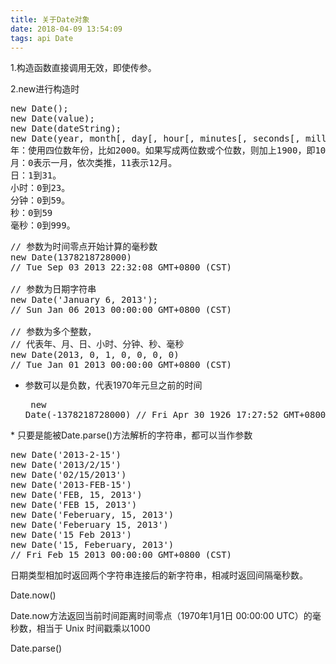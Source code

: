 ```yaml
---
title: 关于Date对象
date: 2018-04-09 13:54:09
tags: api Date
---
```

1.构造函数直接调用无效，即使传参。

2.new进行构造时
<pre>
new Date();
new Date(value);
new Date(dateString);
new Date(year, month[, day[, hour[, minutes[, seconds[, milliseconds]]]]]);
年：使用四位数年份，比如2000。如果写成两位数或个位数，则加上1900，即10代表1910年。如果是负数，表示公元前。
月：0表示一月，依次类推，11表示12月。
日：1到31。
小时：0到23。
分钟：0到59。
秒：0到59
毫秒：0到999。
</pre>
<pre>
// 参数为时间零点开始计算的毫秒数
new Date(1378218728000)
// Tue Sep 03 2013 22:32:08 GMT+0800 (CST)

// 参数为日期字符串
new Date('January 6, 2013');
// Sun Jan 06 2013 00:00:00 GMT+0800 (CST)

// 参数为多个整数，
// 代表年、月、日、小时、分钟、秒、毫秒
new Date(2013, 0, 1, 0, 0, 0, 0)
// Tue Jan 01 2013 00:00:00 GMT+0800 (CST)
</pre>
<!-- more -->
* 参数可以是负数，代表1970年元旦之前的时间<pre>
new Date(-1378218728000)
// Fri Apr 30 1926 17:27:52 GMT+0800 (CST)
</pre>
* 只要是能被Date.parse()方法解析的字符串，都可以当作参数<pre>
new Date('2013-2-15')
new Date('2013/2/15')
new Date('02/15/2013')
new Date('2013-FEB-15')
new Date('FEB, 15, 2013')
new Date('FEB 15, 2013')
new Date('Feberuary, 15, 2013')
new Date('Feberuary 15, 2013')
new Date('15 Feb 2013')
new Date('15, Feberuary, 2013')
// Fri Feb 15 2013 00:00:00 GMT+0800 (CST)
</pre>

日期类型相加时返回两个字符串连接后的新字符串，相减时返回间隔毫秒数。

Date.now()

Date.now方法返回当前时间距离时间零点（1970年1月1日 00:00:00 UTC）的毫秒数，相当于 Unix 时间戳乘以1000

Date.parse()

